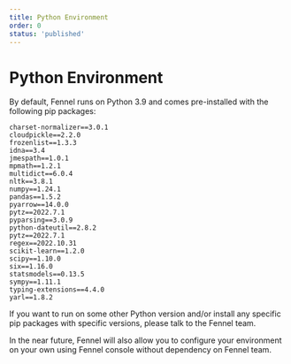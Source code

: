 ```yaml
---
title: Python Environment
order: 0
status: 'published'
---
```


# Python Environment

By default, Fennel runs on Python 3.9 and comes pre-installed with the following pip packages:

```
charset-normalizer==3.0.1
cloudpickle==2.2.0
frozenlist==1.3.3 
idna==3.4 
jmespath==1.0.1 
mpmath==1.2.1 
multidict==6.0.4 
nltk==3.8.1 
numpy==1.24.1 
pandas==1.5.2 
pyarrow==14.0.0 
pytz==2022.7.1 
pyparsing==3.0.9 
python-dateutil==2.8.2 
pytz==2022.7.1 
regex==2022.10.31 
scikit-learn==1.2.0 
scipy==1.10.0 
six==1.16.0 
statsmodels==0.13.5 
sympy==1.11.1 
typing-extensions==4.4.0 
yarl==1.8.2
```

If you want to run on some other Python version and/or install any specific pip packages with specific versions, please talk to the Fennel team.&#x20;

In the near future, Fennel will also allow you to configure your environment on your own using Fennel console without dependency on Fennel team.
